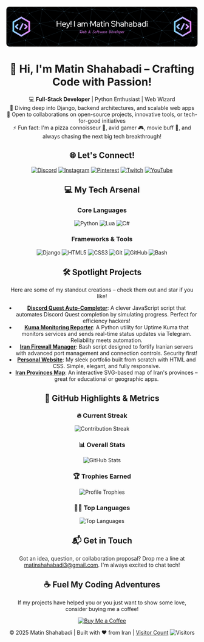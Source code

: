 <div align="center">

![Profile Banner](https://github.com/power0matin/power0matin/blob/main/github-header-image%20(2).png?raw=true)

# 👋 Hi, I'm **Matin Shahabadi** – Crafting Code with Passion!

💻 **Full-Stack Developer** | Python Enthusiast | Web Wizard  
🌱 Diving deep into Django, backend architectures, and scalable web apps  
🤝 Open to collaborations on open-source projects, innovative tools, or tech-for-good initiatives  
⚡ Fun fact: I'm a pizza connoisseur 🍕, avid gamer 🎮, movie buff 🎥, and always chasing the next big tech breakthrough!  
<!-- 📄 [View my Resume](https://your-resume-link.com) -->  <!-- Add your resume link here if available -->

## 🌐 Let's Connect!

[![Discord](https://img.shields.io/badge/Discord-7289DA?style=flat&logo=discord&logoColor=white)](https://discord.gg/gGzEK7AHYE)
[![Instagram](https://img.shields.io/badge/Instagram-E4405F?style=flat&logo=instagram&logoColor=white)](https://instagram.com/powermatin)
[![Pinterest](https://img.shields.io/badge/Pinterest-E60023?style=flat&logo=pinterest&logoColor=white)](https://pinterest.com/matinshahabadi3)
[![Twitch](https://img.shields.io/badge/Twitch-9146FF?style=flat&logo=twitch&logoColor=white)](https://twitch.tv/powermatin)
[![YouTube](https://img.shields.io/badge/YouTube-FF0000?style=flat&logo=youtube&logoColor=white)](https://youtube.com/@powermatin)
<!-- [![LinkedIn](https://img.shields.io/badge/LinkedIn-0077B5?style=flat&logo=linkedin&logoColor=white)](https://linkedin.com/in/yourprofile) -->  <!-- Uncomment and add your LinkedIn if available -->

## 💻 My Tech Arsenal

### Core Languages
![Python](https://img.shields.io/badge/Python-3670A0?style=flat&logo=python&logoColor=ffdd54)
![Lua](https://img.shields.io/badge/Lua-2C2D72?style=flat&logo=lua&logoColor=white)
![C#](https://img.shields.io/badge/C%23-239120?style=flat&logo=csharp&logoColor=white)

### Frameworks & Tools
![Django](https://img.shields.io/badge/Django-092E20?style=flat&logo=django&logoColor=white)
![HTML5](https://img.shields.io/badge/HTML5-E34F26?style=flat&logo=html5&logoColor=white)
![CSS3](https://img.shields.io/badge/CSS3-1572B6?style=flat&logo=css3&logoColor=white)
![Git](https://img.shields.io/badge/Git-F05033?style=flat&logo=git&logoColor=white)
![GitHub](https://img.shields.io/badge/GitHub-181717?style=flat&logo=github&logoColor=white)
![Bash](https://img.shields.io/badge/Bash-4EAA25?style=flat&logo=gnu-bash&logoColor=white)

## 🛠️ Spotlight Projects

Here are some of my standout creations – check them out and star if you like!

- **[Discord Quest Auto-Completer](https://github.com/power0matin/discord-quest-auto-completer)**: A clever JavaScript script that automates Discord Quest completion by simulating progress. Perfect for efficiency hackers!
- **[Kuma Monitoring Reporter](https://github.com/power0matin/kuma-monitoring-reporter)**: A Python utility for Uptime Kuma that monitors services and sends real-time status updates via Telegram. Reliability meets automation.
- **[Iran Firewall Manager](https://github.com/power0matin/Iran-Firewall-Manager)**: Bash script designed to fortify Iranian servers with advanced port management and connection controls. Security first!
- **[Personal Website](https://github.com/power0matin/personal_website)**: My sleek portfolio built from scratch with HTML and CSS. Simple, elegant, and fully responsive.
- **[Iran Provinces Map](https://github.com/power0matin/iran-provinces)**: An interactive SVG-based map of Iran's provinces – great for educational or geographic apps.
<!-- Add more projects here as you build them! -->

## 🚀 GitHub Highlights & Metrics

### 🔥 Current Streak
![Contribution Streak](https://streak-stats.demolab.com/?user=power0matin&theme=tokyonight&hide_border=true&date_format=M%20j%5B%2C%20Y%5D)

### 📊 Overall Stats
![GitHub Stats](https://github-readme-stats.vercel.app/api?username=power0matin&show_icons=true&theme=tokyonight&hide_border=true&include_all_commits=true&count_private=true)

### 🏆 Trophies Earned
![Profile Trophies](https://github-profile-trophy.vercel.app/?username=power0matin&theme=tokyonight&no-frame=true&margin-w=15&margin-h=15)

### 🧑‍💻 Top Languages
![Top Languages](https://github-readme-stats.vercel.app/api/top-langs/?username=power0matin&layout=compact&theme=tokyonight&hide_border=true&langs_count=8)

<!-- ### 🐍 Contribution Graph
![Snake Animation](https://github.com/power0matin/power0matin/blob/output/github-contribution-grid-snake.svg)  
 Generate this via https://github.com/Platane/snk and add to your repo -->

## 📬 Get in Touch

Got an idea, question, or collaboration proposal? Drop me a line at [matinshahabadi3@gmail.com](mailto:matinshahabadi3@gmail.com). I'm always excited to chat tech!

## ☕ Fuel My Coding Adventures

If my projects have helped you or you just want to show some love, consider buying me a coffee!

<a href="https://www.coffeebede.com/powermatin" target="_blank" rel="noopener noreferrer">
  <img src="https://coffeebede.ir/DashboardTemplateV2/app-assets/images/banner/default-yellow.svg" alt="Buy Me a Coffee" width="200" />
</a>


© 2025 Matin Shahabadi | Built with ❤️ from Iran | [Visitor Count](https://komarev.com/ghpvc/?username=power0matin&color=blueviolet) ![Visitors](https://komarev.com/ghpvc/?username=power0matin&label=Profile%20Views&color=0e75b6&style=flat)

</div>
